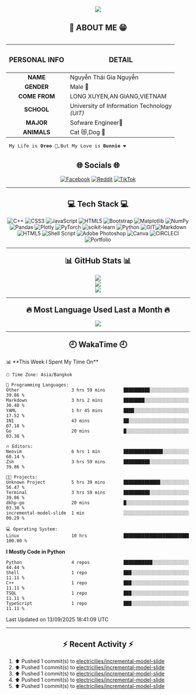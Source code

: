 <div>
<center>
<h1 align="center">
    <img src="https://readme-typing-svg.herokuapp.com/?font=Righteous&size=35&center=true&vCenter=true&width=500&height=70&duration=4000&lines=Hi+There!+👋;+I'm+NTG+Nguyen!;" />
</h1>
<h2 align="center"> 💬 ABOUT ME 😁</h2>

<table align="left">
	<thead>
		<tr>
			<th align="center"><h3><strong>PERSONAL INFO</strong></h3></th>
			<th align="center"><h3><strong>DETAIL</strong></h3></th>
		</tr>
	</thead>
	<tbody>
		<tr>
			<td align="center"><strong>NAME</strong></td>
			<td>Nguyễn Thái Gia Nguyễn</td>
		</tr>
		<tr>
			<td align="center"><strong>GENDER</strong></td>
			<td>Male 👨</td>
		</tr>
		<tr>
			<td align="center"><strong>COME FROM</strong></td>
			<td>LONG XUYEN,AN GIANG,VIETNAM</td>
		</tr>
		<tr>
			<td align="center"><strong>SCHOOL</strong></td>
			<td>University of Information Technology<br><em>(UIT)</em></td>
		</tr>
		<tr>
			<td align="center"><strong>MAJOR</strong></td>
			<td>Sofware Engineer🔬</td>
		</tr>
		<tr>
			<td align="center"><strong>ANIMALS</strong></td>
			<td>Cat 😻,Dog 🐶</td>
		</tr>
	</tbody>
	<tfoot>
		<tr>
			<td colspan="2">
				<pre>My Life is <strong>Oreo</strong> 🍪,But My Love is <strong>Bunnie</strong> ❤</pre>
			</td>
		</tr>
	</tfoot>
</table>
<div align="right">
<hr>

<h2 align = "center">🌐 Socials 🌐</h2>
<div align="center" >
  
[![Facebook](https://img.shields.io/badge/Facebook-%231877F2.svg?logo=Facebook&logoColor=white)](https://www.facebook.com/profile.php?id=100079383431636) 
[![Reddit](https://img.shields.io/badge/Reddit-%23FF4500.svg?logo=Reddit&logoColor=white)](https://reddit.com/user/NTGNguyen) 
[![TikTok](https://img.shields.io/badge/TikTok-%23000000.svg?logo=TikTok&logoColor=white)](https://tiktok.com/@NTGNguyen) 

</div>

<hr>

<h2 align = "center"> 💻 Tech Stack  💻</h2> 
<div align="center">
  
![C++](https://img.shields.io/badge/c++-%2300599C.svg?style=for-the-badge&logo=c%2B%2B&logoColor=white) ![CSS3](https://img.shields.io/badge/css3-%231572B6.svg?style=for-the-badge&logo=css3&logoColor=white) ![JavaScript](https://img.shields.io/badge/javascript-%23323330.svg?style=for-the-badge&logo=javascript&logoColor=%23F7DF1E) ![HTML5](https://img.shields.io/badge/html5-%23E34F26.svg?style=for-the-badge&logo=html5&logoColor=white) ![Bootstrap](https://img.shields.io/badge/bootstrap-%238511FA.svg?style=for-the-badge&logo=bootstrap&logoColor=white) ![Matplotlib](https://img.shields.io/badge/Matplotlib-%23ffffff.svg?style=for-the-badge&logo=Matplotlib&logoColor=black) ![NumPy](https://img.shields.io/badge/numpy-%23013243.svg?style=for-the-badge&logo=numpy&logoColor=white) ![Pandas](https://img.shields.io/badge/pandas-%23150458.svg?style=for-the-badge&logo=pandas&logoColor=white) ![Plotly](https://img.shields.io/badge/Plotly-%233F4F75.svg?style=for-the-badge&logo=plotly&logoColor=white) ![PyTorch](https://img.shields.io/badge/PyTorch-%23EE4C2C.svg?style=for-the-badge&logo=PyTorch&logoColor=white) ![scikit-learn](https://img.shields.io/badge/scikit--learn-%23F7931E.svg?style=for-the-badge&logo=scikit-learn&logoColor=white) ![Python](https://img.shields.io/badge/python-3670A0?style=for-the-badge&logo=python&logoColor=ffdd54) ![GIT](https://img.shields.io/badge/Git-fc6d26?style=for-the-badge&logo=git&logoColor=white)![Markdown](https://img.shields.io/badge/markdown-%23000000.svg?style=for-the-badge&logo=markdown&logoColor=white) ![HTML5](https://img.shields.io/badge/html5-%23E34F26.svg?style=for-the-badge&logo=html5&logoColor=white) ![Shell Script](https://img.shields.io/badge/shell_script-%23121011.svg?style=for-the-badge&logo=gnu-bash&logoColor=white) ![Adobe Photoshop](https://img.shields.io/badge/adobe%20photoshop-%2331A8FF.svg?style=for-the-badge&logo=adobe%20photoshop&logoColor=white) ![Canva](https://img.shields.io/badge/Canva-%2300C4CC.svg?style=for-the-badge&logo=Canva&logoColor=white) ![CIRCLECI](https://img.shields.io/badge/CIRCLECI-02303A.svg?style=for-the-badge&logo=CIRCLECI&logoColor=white&color=%23343434) ![Portfolio](https://img.shields.io/badge/Portfolio-%23000000.svg?style=for-the-badge&logo=firefox&logoColor=#FF7139)


</div>
</div>

</div>

<hr>










<h2 align = "center" style="margin-top:20px ">📊 GitHub Stats 📊</h2> 
<div align="center">
  
![](https://github-readme-stats.vercel.app/api?username=NTGNguyen&theme=highcontrast&hide_border=false&include_all_commits=true&count_private=true)<br/>
![](https://github-readme-streak-stats.herokuapp.com/?user=NTGNguyen&theme=highcontrast&hide_border=false)<br/>
![](https://github-readme-stats.vercel.app/api/top-langs/?username=NTGNguyen&theme=highcontrast&hide_border=false&include_all_commits=true&count_private=true&layout=compact&exclude_repo=IT004-CS115-UIT)


</div>
<hr>
<div align = "center">
<h2 align = "center" style="margin-top:20px ">🔥 Most Language Used Last a Month 🔥</h2> 
<a href="https://wakatime.com"><img src="https://wakatime.com/share/@NTGNGuyen/239ef663-ee97-48ea-a118-c40862c09ac2.png" /></a>
</div>
<hr>
<h2 align = "center" style="margin-top:20px ">🕘 WakaTime 🕘</h2> 
<!--START_SECTION:waka-->
📊 **This Week I Spent My Time On** 

```text
🕑︎ Time Zone: Asia/Bangkok

💬 Programming Languages: 
Other                    3 hrs 59 mins       ██████████░░░░░░░░░░░░░░░   39.86 % 
Markdown                 3 hrs 2 mins        ████████░░░░░░░░░░░░░░░░░   30.40 % 
YAML                     1 hr 45 mins        ████░░░░░░░░░░░░░░░░░░░░░   17.52 % 
INI                      43 mins             ██░░░░░░░░░░░░░░░░░░░░░░░   07.18 % 
Go                       20 mins             █░░░░░░░░░░░░░░░░░░░░░░░░   03.38 % 

🔥 Editors: 
Neovim                   6 hrs 1 min         ███████████████░░░░░░░░░░   60.14 % 
Zsh                      3 hrs 59 mins       ██████████░░░░░░░░░░░░░░░   39.86 % 

🐱‍💻 Projects: 
Unknown Project          5 hrs 39 mins       ██████████████░░░░░░░░░░░   56.47 % 
Terminal                 3 hrs 59 mins       ██████████░░░░░░░░░░░░░░░   39.86 % 
dkhp-go                  20 mins             █░░░░░░░░░░░░░░░░░░░░░░░░   03.38 % 
incremental-model-slide  1 min               ░░░░░░░░░░░░░░░░░░░░░░░░░   00.29 % 

💻 Operating System: 
Linux                    10 hrs              █████████████████████████   100.00 % 
```

**I Mostly Code in Python** 

```text
Python                   4 repos             ███████████░░░░░░░░░░░░░░   44.44 % 
Shell                    1 repo              ███░░░░░░░░░░░░░░░░░░░░░░   11.11 % 
C++                      1 repo              ███░░░░░░░░░░░░░░░░░░░░░░   11.11 % 
TSQL                     1 repo              ███░░░░░░░░░░░░░░░░░░░░░░   11.11 % 
TypeScript               1 repo              ███░░░░░░░░░░░░░░░░░░░░░░   11.11 % 
```




 Last Updated on 13/09/2025 18:41:09 UTC
<!--END_SECTION:waka-->
<hr>
<h2 align="center"> ⚡ Recent Activity ⚡</h2>

<!--RECENT_ACTIVITY:start-->
1. ⬆️ Pushed 1 commit(s) to [electricilies/incremental-model-slide](https://github.com/electricilies/incremental-model-slide)<br>
2. ⬆️ Pushed 1 commit(s) to [electricilies/incremental-model-slide](https://github.com/electricilies/incremental-model-slide)<br>
3. ⬆️ Pushed 1 commit(s) to [electricilies/incremental-model-slide](https://github.com/electricilies/incremental-model-slide)<br>
4. ⬆️ Pushed 1 commit(s) to [electricilies/incremental-model-slide](https://github.com/electricilies/incremental-model-slide)<br>
5. ⬆️ Pushed 1 commit(s) to [electricilies/incremental-model-slide](https://github.com/electricilies/incremental-model-slide)<br>
<!--RECENT_ACTIVITY:end-->

 




<!-- Proudly created with GPRM ( https://gprm.itsvg.in ) -->
</center>
